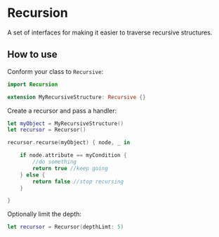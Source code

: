 # Recursion

A set of interfaces for making it easier to traverse recursive structures.

## How to use
Conform your class to `Recursive`:

```swift
import Recursion

extension MyRecursiveStructure: Recursive {}
```

Create a recursor and pass a handler:

```swift
let myObject = MyRecursiveStructure()
let recursor = Recursor()

recursor.recurse(myObject) { node, _ in

	if node.attribute == myCondition {
		//do something
		return true //keep going
	} else {
		return false //stop recursing
	}

}
```

Optionally limit the depth: 

```swift
let recursor = Recursor(depthLimt: 5)
```